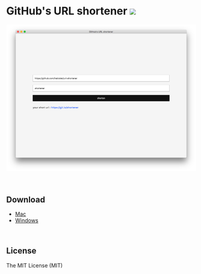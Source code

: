 GitHub's URL shortener ![](https://img.shields.io/github/license/mashape/apistatus.svg)
===

![screenshot](./screenshot.png)


<br>

## Download
- [Mac](https://github.com/haloislet/url-shortener/releases/download/v0.1.0/url-shortener-0.1.0.dmg)
- [Windows](https://github.com/haloislet/url-shortener/releases/download/v0.1.0/url-shortener.Setup.0.1.0.exe)


<br>

## License

The MIT License (MIT)
